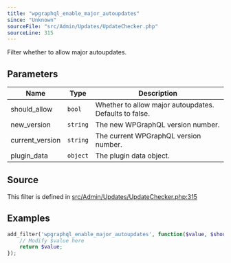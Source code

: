 ```yaml
---
title: "wpgraphql_enable_major_autoupdates"
since: "Unknown"
sourceFile: "src/Admin/Updates/UpdateChecker.php"
sourceLine: 315
---
```



Filter whether to allow major autoupdates.

## Parameters

| Name | Type | Description |
|------|------|-------------|
| should_allow | `bool` | Whether to allow major autoupdates. Defaults to false. |
| new_version | `string` | The new WPGraphQL version number. |
| current_version | `string` | The current WPGraphQL version number. |
| plugin_data | `object` | The plugin data object. |




## Source

This filter is defined in [src/Admin/Updates/UpdateChecker.php:315](https://github.com/wp-graphql/wp-graphql/blob/develop/src/Admin/Updates/UpdateChecker.php#L315)


## Examples

```php
add_filter('wpgraphql_enable_major_autoupdates', function($value, $should_allow, $new_version, $current_version, $plugin_data) {
    // Modify $value here
    return $value;
});
```